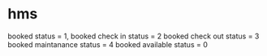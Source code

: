 # hms

booked status = 1,
booked check in status = 2
booked check out status = 3
booked maintanance status = 4
booked available status = 0

 
